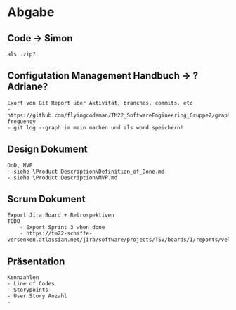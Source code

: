 # Abgabe

## Code -> Simon
	als .zip?
## Configutation Management Handbuch -> ?Adriane?
	Exort von Git Report über Aktivität, branches, commits, etc
	- https://github.com/flyingcodeman/TM22_SoftwareEngineering_Gruppe2/graphs/code-frequency
	- git log --graph im main machen und als word speichern!
	
## Design Dokument
	DoD, MVP
	- siehe \Product Description\Definition_of_Done.md
	- siehe \Product Description\MVP.md
## Scrum Dokument
	Export Jira Board + Retrospektiven
	TODO
		- Export Sprint 3 when done
		- https://tm22-schiffe-versenken.atlassian.net/jira/software/projects/TSV/boards/1/reports/velocity
## Präsentation
	Kennzahlen
	- Line of Codes
	- Storypoints
	- User Story Anzahl
	- 
